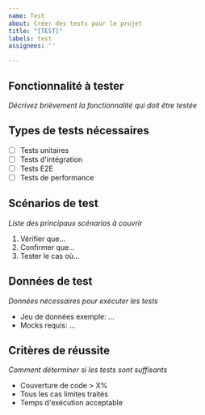 ```yaml
---
name: Test
about: Créer des tests pour le projet
title: "[TEST]"
labels: test
assignees: ''

---
```


## Fonctionnalité à tester
*Décrivez brièvement la fonctionnalité qui doit être testée*

## Types de tests nécessaires
- [ ] Tests unitaires
- [ ] Tests d'intégration
- [ ] Tests E2E
- [ ] Tests de performance

## Scénarios de test
*Liste des principaux scénarios à couvrir*
1. Vérifier que...
2. Confirmer que...
3. Tester le cas où...

## Données de test
*Données nécessaires pour exécuter les tests*
- Jeu de données exemple: ...
- Mocks requis: ...

## Critères de réussite
*Comment déterminer si les tests sont suffisants*
- Couverture de code > X%
- Tous les cas limites traités
- Temps d'exécution acceptable
